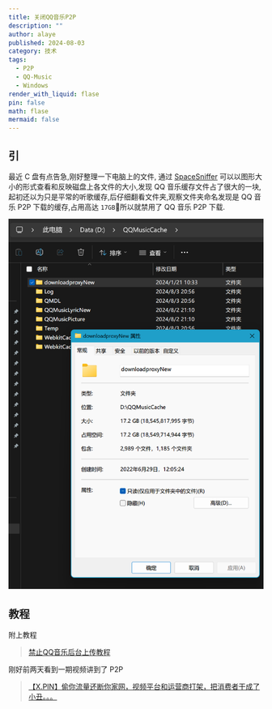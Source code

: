 ```yaml
---
title: 关闭QQ音乐P2P
description: ""
author: alaye
published: 2024-08-03
category: 技术
tags:
  - P2P
  - QQ-Music
  - Windows
render_with_liquid: flase
pin: false
math: flase
mermaid: false
---
```


## 引

最近 C 盘有点告急,刚好整理一下电脑上的文件, 通过 [SpaceSniffer](https://github.com/redtrillix/SpaceSniffer/releases) 可以以图形大小的形式查看和反映磁盘上各文件的大小,发现 QQ 音乐缓存文件占了很大的一块,起初还以为只是平常的听歌缓存,后仔细翻看文件夹,观察文件夹命名发现是 QQ 音乐 P2P 下载的缓存,占用高达 `17GB`🥲所以就禁用了 QQ 音乐 P2P 下载.

![QQ音乐P2P文件夹存储占用](./assets/disable-qq-music-p2p/QQ音乐P2P文件夹存储占用.png)  

## 教程

附上教程

>[禁止QQ音乐后台上传教程](https://www.bilibili.com/read/cv27616306/)

刚好前两天看到一期视频讲到了 P2P

>[【X.PIN】偷你流量还断你家网，视频平台和运营商打架，把消费者干成了小丑。。。](https://www.bilibili.com/video/BV18x4y1476o)
